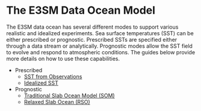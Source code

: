 # The E3SM Data Ocean Model

The E3SM data ocean has several different modes to support various realistic and idealized experiments. Sea surface temperatures (SST) can be either prescribed or prognostic. Prescribed SSTs are specified either through a data stream or analytically. Prognostic modes allow the SST field to evolve and respond to atmospheric conditions. The guides below provide more details on how to use these capabilities.

* Prescribed
    * [SST from Observations](data-ocean-amip.md)
    * [Idealized SST](data-ocean-idealized.md)
* Prognostic
    * [Traditional Slab Ocean Model (SOM)](data-ocean-SOM.md)
    * [Relaxed Slab Ocean (RSO)](data-ocean-RSO.md)